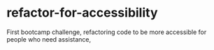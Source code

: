 # refactor-for-accessibility
First bootcamp challenge, refactoring code to be more accessible for people who need assistance,
